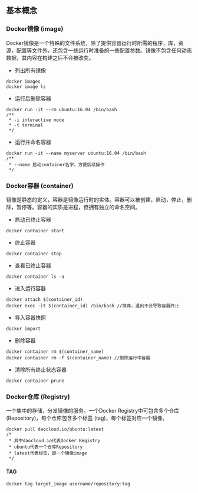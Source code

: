 ## 基本概念

### Docker镜像 (image)
Docker镜像是一个特殊的文件系统，除了提供容器运行时所需的程序，库，资源，配置等文件外，还包含一些运行时准备的一些配置参数。镜像不包含任何动态数据，其内容在构建之后不会被改变。

* 列出所有镜像
```
docker images
docker image ls
```
* 运行后删除容器
```
docker run -it --rm ubuntu:16.04 /bin/bash
/**
 * -i interactive mode
 * -t terminal
 */
```
* 运行并命名容器
```
docker run -it --name myserver ubuntu:16.04 /bin/bash
/**
 * --name 启动container名字，方便后续操作
 */
```

### Docker容器 (container)
镜像是静态的定义，容器是镜像运行时的实体。容器可以被创建，启动，停止，删除，暂停等。容器的实质是进程，但拥有独立的命名空间。

* 启动已终止容器
```
docker container start
```
* 终止容器
```
docker container stop
```
* 查看已终止容器
```
docker container ls -a
```
* 进入运行容器
```
docker attach $(container_id)
docker exec -it $(container_id) /bin/bash //推荐，退出不会导致容器终止
```
* 导入容器快照
```
docker import
```
* 删除容器
```
docker container rm $(container_name)
docker container rm -f $(container_name) //删除运行中容器
```
* 清除所有终止状态容器
```
docker container prune
```

### Docker仓库 (Registry)
一个集中的存储，分发镜像的服务。一个Docker Registry中可包含多个仓库 (Repository)，每个仓库包含多个标签 (tag)，每个标签对应一个镜像。
```
docker pull daocloud.io/ubuntu:latest
/*
 * 其中daocloud.io代表Docker Registry
 * ubuntu代表一个仓库Repository
 * latest代表标签，即一个镜像image
 */
```

#### TAG
```
docker tag target_image username/repository:tag
```
